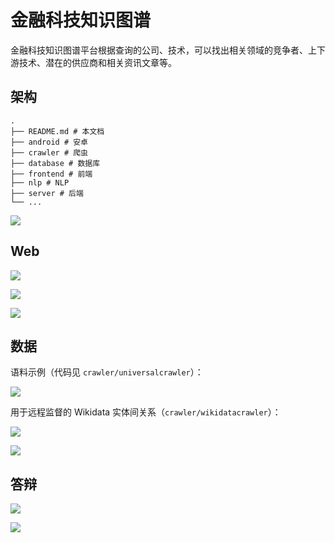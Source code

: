 # 金融科技知识图谱

金融科技知识图谱平台根据查询的公司、技术，可以找出相关领域的竞争者、上下游技术、潜在的供应商和相关资讯文章等。

## 架构

    .
    ├── README.md # 本文档
    ├── android # 安卓
    ├── crawler # 爬虫
    ├── database # 数据库
    ├── frontend # 前端
    ├── nlp # NLP
    ├── server # 后端
    └── ...

![](https://tva1.sinaimg.cn/large/006y8mN6ly1g6tjxjzeojj30o10b7dig.jpg)

## Web

![](https://tva1.sinaimg.cn/large/006y8mN6ly1g6tk0aychdj30o10dj135.jpg)

![](https://tva1.sinaimg.cn/large/006y8mN6ly1g6tk1efg0lj30o10djtle.jpg)

![](https://tva1.sinaimg.cn/large/006y8mN6ly1g6tk2kwwwwj30o10djjtb.jpg)

## 数据

语料示例（代码见 `crawler/universalcrawler`）：

![](https://tva1.sinaimg.cn/large/006y8mN6ly1g6tjsjwf16j30o104c7an.jpg)

用于远程监督的 Wikidata 实体间关系（`crawler/wikidatacrawler`）：

![](https://tva1.sinaimg.cn/large/006y8mN6ly1g6tjt8meo9j30o1093n3v.jpg)

![](https://tva1.sinaimg.cn/large/006y8mN6ly1g6thr7iktuj31dg0nh46s.jpg)

## 答辩

![](https://tva1.sinaimg.cn/large/006y8mN6ly1g6tjj46kmkj31400u0x5m.jpg)

![](https://tva1.sinaimg.cn/large/006y8mN6ly1g6tjjebgt8j31kz0u0b29.jpg)
